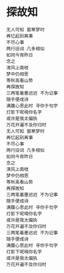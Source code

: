 # 探故知

    无人可知 窗寒梦时
    再忆起别离事
    不尽心事
    两行旧词 几多相似
    如同今宵昨日
    念之
    清风上南枝
    梦中仍相思
    等秋高看山势
    再探故知
    三两笔着墨迟迟 不为记事
    随手便成诗
    满腹心思此时 寻你于句字
    灯影下呢喃你名字
    或许是我太偏执
    万花开遍不及你归时
    无人可知 窗寒梦时
    再忆起别离事
    不尽心事
    两行旧词 几多相似
    如同今宵昨日
    念之
    清风上南枝
    梦中仍相思
    等秋高看山势
    再探故知
    三两笔着墨迟迟 不为记事
    随手便成诗
    满腹心思此时 寻你于句字
    灯影下呢喃你名字
    或许是我太偏执
    万花开遍不及你归时
    三两笔着墨迟迟 不为记事
    随手便成诗
    满腹心思此时 寻你于句字
    灯影下呢喃你名字
    或许是我太偏执
    万花开遍不及你归时
